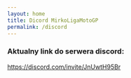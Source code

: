 ```yaml
---
layout: home
title: Dicord MirkoLigaMotoGP
permalink: /discord
---
```


### Aktualny link do serwera discord:

https://discord.com/invite/JnUwtH95Br
